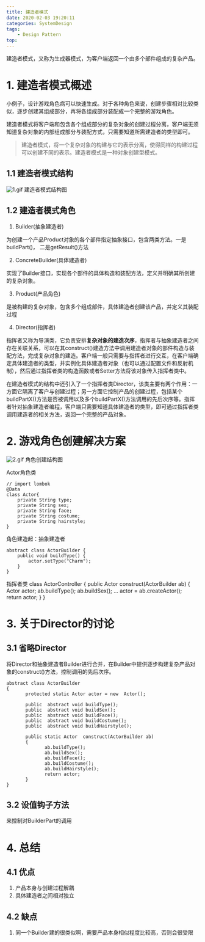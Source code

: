 ```yaml
---
title: 建造者模式
date: 2020-02-03 19:20:11
categories: SystemDesign
tags:
    - Design Pattern
top:
---
```

建造者模式，又称为生成器模式，为客户端返回一个由多个部件组成的复杂产品。

# 1. 建造者模式概述

小例子，设计游戏角色病可以快速生成。对于各种角色来说，创建步骤相对比较类似，逐步创建其组成部分，再将各组成部分装配成一个完整的游戏角色。

建造者模式将客户端和包含各个组成部分的复杂对象的创建过程分离，客户端无须知道复杂对象的内部组成部分与装配方式，只需要知道所需建造者的类型即可。

> 建造者模式，将一个复杂对象的构建与它的表示分离，使得同样的构建过程可以创建不同的表示。建造者模式是一种对象创建型模式。

## 1.1 建造者模式结构

![1.gif](https://i.loli.net/2020/02/04/Tl4oLzhx16i9Uvq.gif)
建造者模式结构图

## 1.2 建造者模式角色

1. Builder(抽象建造者)

为创建一个产品Product对象的各个部件指定抽象接口，包含两类方法。一是buildPart()， 二是getResult()方法

2. ConcreteBuilder(具体建造者)

实现了Builder接口，实现各个部件的具体构造和装配方法，定义并明确其所创建的复杂对象。

3. Product(产品角色)

是被构建的复杂对象，包含多个组成部件，具体建造者创建该产品，并定义其装配过程

4. Director(指挥者)

指挥者又称为导演类，它负责安排**复杂对象的建造次序**，指挥者与抽象建造者之间存在关联关系，可以在其construct()建造方法中调用建造者对象的部件构造与装配方法，完成复杂对象的建造。客户端一般只需要与指挥者进行交互，在客户端确定具体建造者的类型，并实例化具体建造者对象（也可以通过配置文件和反射机制），然后通过指挥者类的构造函数或者Setter方法将该对象传入指挥者类中。


在建造者模式的结构中还引入了一个指挥者类Director，该类主要有两个作用：一方面它隔离了客户与创建过程；另一方面它控制产品的创建过程，包括某个buildPartX()方法是否被调用以及多个buildPartX()方法调用的先后次序等。指挥者针对抽象建造者编程，客户端只需要知道具体建造者的类型，即可通过指挥者类调用建造者的相关方法，返回一个完整的产品对象。

# 2. 游戏角色创建解决方案

![2.gif](https://i.loli.net/2020/02/04/R7D3qoj6ugxTIiQ.gif)
角色创建结构图

Actor角色类

    // import lombok
    @Data
    class Actor{
        private String type;
        private String sex;
        private String face;
        private String costume;
        private String hairstyle;
    }
    
角色建造起：抽象建造者

    abstract class ActorBuilder {
        public void buildType() {
            actor.setType("Charm");
        }
    }

指挥者类
    class ActorController {
        public Actor construct(ActorBuilder ab) {
            Actor actor;
            ab.buildType();
            ab.buildSex();
            ...
            actor = ab.createActor();
            return actor;
        }
    }
    
# 3. 关于Director的讨论

## 3.1 省略Director

将Director和抽象建造者Builder进行合并，在Builder中提供逐步构建复杂产品对象的construct()方法，控制调用的先后次序。

    abstract class ActorBuilder
    {
           protected static Actor actor = new  Actor();
          
           public  abstract void buildType();
           public  abstract void buildSex();
           public  abstract void buildFace();
           public  abstract void buildCostume();
           public  abstract void buildHairstyle();
     
           public static Actor  construct(ActorBuilder ab)
           {
                  ab.buildType();
                  ab.buildSex();
                  ab.buildFace();
                  ab.buildCostume();
                  ab.buildHairstyle();
                  return actor;
           }
    }

## 3.2 设值钩子方法

来控制对BuilderPart的调用

# 4. 总结

## 4.1 优点

1. 产品本身与创建过程解耦
2. 具体建造者之间相对独立

## 4.2 缺点

1. 同一个Builder建的很类似啊，需要产品本身相似程度比较高，否则会很受限